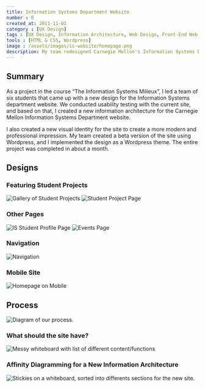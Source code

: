 ```yaml
---
title: Information Systems Department Website
number : 8
created_at: 2011-11-01
category : [UX Design]
tags : [UX Design, Information Architecture, Web Design, Front-End Web Development]
tools : [HTML & CSS, Wordpress]
image : /assets/images/is-website/homepage.png
description: My team redesigned Carnegie Mellon's Information Systems Department website, and implemented the new design in a Wordpress theme.
---
```


## Summary

As a project in the course “The Information Systems Milieux”, I led a team of six students that came up with a new design for the Information Systems department website. We conducted usability testing with the current site, and based on that, I created a new information architecture for the Carnegie Mellon Information Systems Department website.

I also created a new visual identity for the site to create a more modern and professional impression. My team created a beta version of the site using Wordpress, and I implemented the design as a Wordpress theme. The entire project was completed in about a month.

## Designs

### Featuring Student Projects
![Gallery of Student Projects](/assets/images/is-website/project-gallery.png)
![Student Project Page](/assets/images/is-website/project-page.png)

### Other Pages
![IS Student Profile Page](/assets/images/is-website/student-profile-mockup.png)
![Events Page](/assets/images/is-website/events-page-mockup.png)

### Navigation

![Navigation](/assets/images/is-website/nav.jpg)

### Mobile Site
![Homepage on Mobile](/assets/images/is-website/mobile-site-homepage-mockup.png)

## Process

![Diagram of our process.](/assets/images/is-website/process.jpg)


### What should the site have?

![Messy whiteboard with list of different content/functions](/assets/images/is-website/functional-design.jpg)

### Affinity Diagramming for a New Information Architecture

![Stickies on a whiteboard, sorted into differents sections for the new site.](/assets/images/is-website/ia-stickies.jpg)